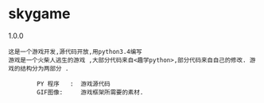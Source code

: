 skygame
=======

1.0.0

    这是一个游戏开发,源代码开放,用python3.4编写
    游戏是一个火柴人逃生的游戏 ,大部分代码来自<趣学python>,部分代码来自自己的修改. 游戏的结构分为两部分 .
    
            PY 程序   :  游戏源代码 
            GIF图像:     游戏框架所需要的素材. 
